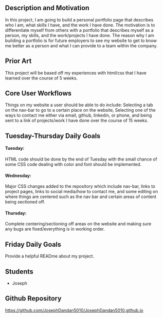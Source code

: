 ## Description and Motivation
In this project, I am going to build a personal portfolio page that describes who I am, what skills I have, and the work I have done. The motivation is to differentiate myself
from others with a portfolio that describes myself as a person, my skills, and the work/projects I have done. The reason why I am building a portfolio is for future employers
to see my website to get to know me better as a person and what I can provide to a team within the company.

## Prior Art
This project will be based off my experiences with html/css that I have learned over the course of 5 weeks.

## Core User Workflows
Things on my website a user should be able to do include: Selecting a tab on the nav-bar to go to a certain place on the website, Selecting one
of the ways to contact me either via email, github, linkedin, or phone, and being sent to a link of projects/work I have done over the course of 15 weeks.

## Tuesday-Thursday Daily Goals
#### Tuesday: 
HTML code should be done by the end of Tuesday with the small chance of some CSS code dealing with color and font should be implemented.

#### Wednesday: 
Major CSS changes added to the repository which include nav-bar, links to project pages, links to social media/how to contact me, and some editing
on where things are centered such as the nav bar and certain areas of content being sectioned off.

#### Thursday: 
Complete centering/sectioning off areas on the website and making sure any bugs are fixed/everything is in working order.

## Friday Daily Goals
Provide a helpful READme about my project.

## Students
- Joseph

## Github Repository
https://github.com/JosephDandan5010/JosephDandan5010.github.io
